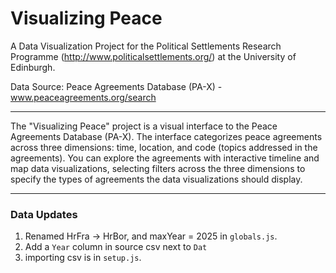 # Visualizing Peace

A Data Visualization Project for the Political Settlements Research Programme (http://www.politicalsettlements.org/) at the University of Edinburgh.

Data Source: Peace Agreements Database (PA-X) - www.peaceagreements.org/search

***

The "Visualizing Peace" project is a visual interface to the Peace Agreements Database (PA-X).  The interface categorizes peace agreements across three dimensions: time, location, and code (topics addressed in the agreements).  You can explore the agreements with interactive timeline and map data visualizations, selecting filters across the three dimensions to specify the types of agreements the data visualizations should display.  


***
### Data Updates
1. Renamed HrFra -> HrBor, and maxYear = 2025 in `globals.js`.
2. Add a `Year` column in source csv next to `Dat`
3. importing csv is in `setup.js`.
